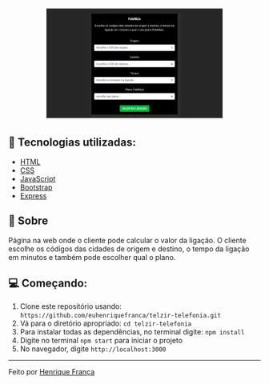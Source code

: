 
<h1 align="center">  
  <img src="https://github.com/euhenriquefranca/telzir-telefonia/blob/master/public/css/imgPrint.png" width="70%"/>
</h1>

## :rocket: Tecnologias utilizadas:
- [HTML](https://developer.mozilla.org/pt-BR/docs/Web/HTML)
- [CSS](https://developer.mozilla.org/pt-BR/docs/Web/CSS)
- [JavaScript](https://developer.mozilla.org/pt-BR/docs/Aprender/JavaScript)
- [Bootstrap](https://getbootstrap.com/docs/4.5/getting-started/introduction/)
- [Express](https://expressjs.com/pt-br/)

## :bookmark: Sobre
Página na web onde o cliente pode calcular o valor da ligação.
O cliente escolhe os códigos das cidades de origem e destino, o tempo da ligação em minutos e também pode escolher qual o plano.

💻 Começando:
------------------
1. Clone este repositório usando: `https://github.com/euhenriquefranca/telzir-telefonia.git`
2. Vá para o diretório apropriado: `cd telzir-telefonia`
3. Para instalar todas as dependências, no terminal digite: `npm install`
4. Digite no terminal  `npm start` para iniciar o projeto
5. No navegador, digite `http://localhost:3000`

------------------
Feito por [Henrique França](https://www.linkedin.com/in/euhenriquefranca/)
